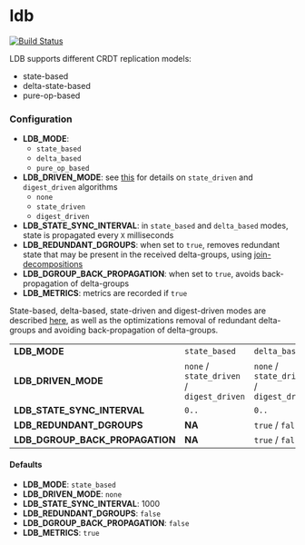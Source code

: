 # ldb 

[![Build Status](https://travis-ci.org/vitorenesduarte/ldb.svg?branch=master)](https://travis-ci.org/vitorenesduarte/ldb/)

LDB supports different CRDT replication models:
- state-based
- delta-state-based
- pure-op-based

### Configuration
- __LDB_MODE__:
  - `state_based`
  - `delta_based`
  - `pure_op_based`
- __LDB_DRIVEN_MODE__: see [this](http://haslab.uminho.pt/cbm/files/pmldc-2016-join-decomposition.pdf)
for details on `state_driven` and `digest_driven` algorithms
  - `none`
  - `state_driven`
  - `digest_driven`
- __LDB_STATE_SYNC_INTERVAL__: in `state_based` and `delta_based`
modes, state is propagated every `X` milliseconds
- __LDB_REDUNDANT_DGROUPS__: when set to `true`,
removes redundant state that may be present in the received
delta-groups, using [join-decompositions](http://haslab.uminho.pt/cbm/files/pmldc-2016-join-decomposition.pdf)
- __LDB_DGROUP_BACK_PROPAGATION__: when set to `true`,
avoids back-propagation of delta-groups
- __LDB_METRICS__: metrics are recorded if `true`

State-based, delta-based, state-driven and digest-driven modes are described [here](vitorenesduarte.github.io/page/other/msc-thesis.pdf),
as well as the optimizations removal of redundant delta-groups and avoiding back-propagation of delta-groups.

|||||
|---------------------------------|-------------------------------------------|-------------------------------------------|-----------------|
| __LDB_MODE__                    | `state_based`                             | `delta_based`                             | `pure_op_based` |
| __LDB_DRIVEN_MODE__             | `none` / `state_driven` / `digest_driven` | `none` / `state_driven` / `digest_driven` | __NA__          |
| __LDB_STATE_SYNC_INTERVAL__     | `0..`                                     | `0..`                                     | __NA__          |
| __LDB_REDUNDANT_DGROUPS__       | __NA__                                    | `true` / `false`                          | __NA__          |
| __LDB_DGROUP_BACK_PROPAGATION__ | __NA__                                    | `true` / `false`                          | __NA__          |

#### Defaults
- __LDB_MODE__: `state_based`
- __LDB_DRIVEN_MODE__: `none`
- __LDB_STATE_SYNC_INTERVAL__: 1000
- __LDB_REDUNDANT_DGROUPS__: `false`
- __LDB_DGROUP_BACK_PROPAGATION__: `false`
- __LDB_METRICS__: `true`
